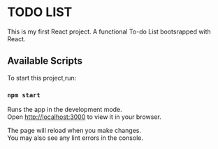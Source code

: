 # TODO LIST

This is my first React project. A functional To-do List bootsrapped with React.

## Available Scripts

To start this project,run:
### `npm start`

Runs the app in the development mode.\
Open [http://localhost:3000](http://localhost:3000) to view it in your browser.

The page will reload when you make changes.\
You may also see any lint errors in the console.
